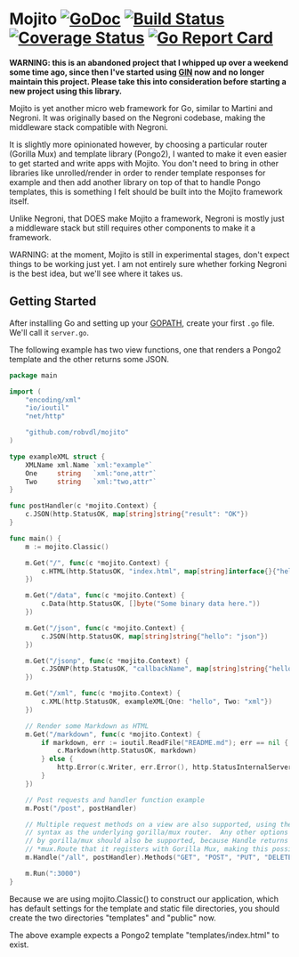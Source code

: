# Mojito [![GoDoc](https://godoc.org/github.com/robvdl/mojito?status.svg)](http://godoc.org/github.com/robvdl/mojito) [![Build Status](https://travis-ci.org/robvdl/mojito.svg?branch=master)](https://travis-ci.org/robvdl/mojito) [![Coverage Status](https://img.shields.io/coveralls/robvdl/mojito.svg)](https://coveralls.io/r/robvdl/mojito) [![Go Report Card](http://goreportcard.com/badge/robvdl/mojito)](http:/goreportcard.com/report/robvdl/mojito)

**WARNING: this is an abandoned project that I whipped up over a weekend some time ago, since then I've started using [GIN](https://github.com/gin-gonic/gin) now and no longer maintain this project.  Please take this into consideration before starting a new project using this library.**

Mojito is yet another micro web framework for Go, similar to Martini and
Negroni. It was originally based on the Negroni codebase, making the
middleware stack compatible with Negroni.

It is slightly more opinionated however, by choosing a particular router
(Gorilla Mux) and template library (Pongo2), I wanted to make it even easier
to get started and write apps with Mojito.  You don't need to bring in other
libraries like unrolled/render in order to render template responses for example
and then add another library on top of that to handle Pongo templates, this is
something I felt should be built into the Mojito framework itself.

Unlike Negroni, that DOES make Mojito a framework, Negroni is mostly just
a middleware stack but still requires other components to make it a framework.

WARNING: at the moment, Mojito is still in experimental stages, don't expect
things to be working just yet.  I am not entirely sure whether forking
Negroni is the best idea, but we'll see where it takes us.

## Getting Started

After installing Go and setting up your [GOPATH](http://golang.org/doc/code.html#GOPATH),
create your first `.go` file. We'll call it `server.go`.

The following example has two view functions, one that renders a Pongo2
template and the other returns some JSON.

```go
package main

import (
    "encoding/xml"
    "io/ioutil"
    "net/http"

    "github.com/robvdl/mojito"
)

type exampleXML struct {
    XMLName xml.Name `xml:"example"`
    One     string   `xml:"one,attr"`
    Two     string   `xml:"two,attr"`
}

func postHandler(c *mojito.Context) {
    c.JSON(http.StatusOK, map[string]string{"result": "OK"})
}

func main() {
    m := mojito.Classic()

    m.Get("/", func(c *mojito.Context) {
        c.HTML(http.StatusOK, "index.html", map[string]interface{}{"hello": "html"})
    })

    m.Get("/data", func(c *mojito.Context) {
        c.Data(http.StatusOK, []byte("Some binary data here."))
    })

    m.Get("/json", func(c *mojito.Context) {
        c.JSON(http.StatusOK, map[string]string{"hello": "json"})
    })

    m.Get("/jsonp", func(c *mojito.Context) {
        c.JSONP(http.StatusOK, "callbackName", map[string]string{"hello": "jsonp"})
    })

    m.Get("/xml", func(c *mojito.Context) {
        c.XML(http.StatusOK, exampleXML{One: "hello", Two: "xml"})
    })

    // Render some Markdown as HTML
    m.Get("/markdown", func(c *mojito.Context) {
        if markdown, err := ioutil.ReadFile("README.md"); err == nil {
            c.Markdown(http.StatusOK, markdown)
        } else {
            http.Error(c.Writer, err.Error(), http.StatusInternalServerError)
        }
    })

    // Post requests and handler function example
    m.Post("/post", postHandler)

    // Multiple request methods on a view are also supported, using the same
    // syntax as the underlying gorilla/mux router.  Any other options supported
    // by gorilla/mux should also be supported, because Handle returns the
    // *mux.Route that it registers with Gorilla Mux, making this possible.
    m.Handle("/all", postHandler).Methods("GET", "POST", "PUT", "DELETE", "PATCH")

    m.Run(":3000")
}
```

Because we are using mojito.Classic() to construct our application, which has
default settings for the template and static file directories, you should
create the two directories "templates" and "public" now.

The above example expects a Pongo2 template "templates/index.html" to exist.
